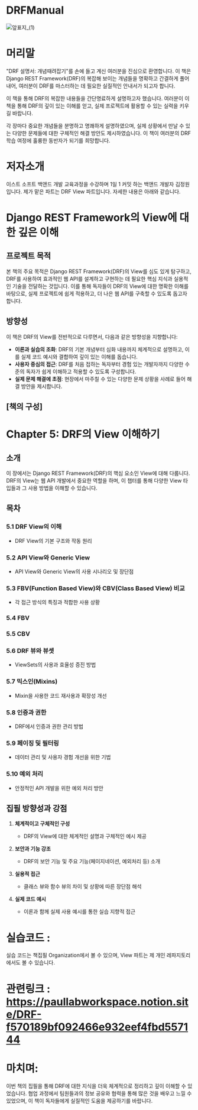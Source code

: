# DRFManual


![앞표지_(1)](https://github.com/maxkim77/DRFManual/assets/141907655/542de388-26a5-4c52-a827-fc9204ee03c8)



# 머리말

"DRF 설명서: 개념때려잡기"를 손에 들고 계신 여러분을 진심으로 환영합니다. 이 책은 Django REST Framework(DRF)의 복잡해 보이는 개념들을 명확하고 간결하게 풀어내어, 여러분이 DRF를 마스터하는 데 필요한 실질적인 안내서가 되고자 합니다.

이 책을 통해 DRF의 복잡한 내용들을 간단명료하게 설명하고자 했습니다. 여러분이 이 책을 통해 DRF의 깊이 있는 이해를 얻고, 실제 프로젝트에 활용할 수 있는 실력을 키우길 바랍니다.

각 장마다 중요한 개념들을 분명하고 명쾌하게 설명하였으며, 실제 상황에서 만날 수 있는 다양한 문제들에 대한 구체적인 해결 방안도 제시하였습니다. 이 책이 여러분의 DRF 학습 여정에 훌륭한 동반자가 되기를 희망합니다.

# 저자소개
이스트 소프트 백앤드 개발 교육과정을 수강하며 1일 1 커밋 하는 백앤드 개발자 김정원입니다.
제가 맡은 파트는 DRF View 파트입니다.
자세한 내용은 아래와 같습니다.

# Django REST Framework의 View에 대한 깊은 이해

## 프로젝트 목적
본 책의 주요 목적은 Django REST Framework(DRF)의 View를 심도 있게 탐구하고, DRF를 사용하여 효과적인 웹 API를 설계하고 구현하는 데 필요한 핵심 지식과 실용적인 기술을 전달하는 것입니다. 이를 통해 독자들이 DRF의 View에 대한 명확한 이해를 바탕으로, 실제 프로젝트에 쉽게 적용하고, 더 나은 웹 API를 구축할 수 있도록 돕고자 합니다.

## 방향성
이 책은 DRF의 View를 전반적으로 다루면서, 다음과 같은 방향성을 지향합니다:
- **이론과 실습의 조화**: DRF의 기본 개념부터 심화 내용까지 체계적으로 설명하고, 이를 실제 코드 예시와 결합하여 깊이 있는 이해를 돕습니다.
- **사용자 중심의 접근**: DRF를 처음 접하는 독자부터 경험 있는 개발자까지 다양한 수준의 독자가 쉽게 이해하고 적용할 수 있도록 구성합니다.
- **실제 문제 해결에 초점**: 현장에서 마주칠 수 있는 다양한 문제 상황을 사례로 들어 해결 방안을 제시합니다.

## [책의 구성]

# Chapter 5: DRF의 View 이해하기

## 소개
이 장에서는 Django REST Framework(DRF)의 핵심 요소인 View에 대해 다룹니다. DRF의 View는 웹 API 개발에서 중요한 역할을 하며, 이 챕터를 통해 다양한 View 타입들과 그 사용 방법을 이해할 수 있습니다.

## 목차

### 5.1 DRF View의 이해
- DRF View의 기본 구조와 작동 원리

### 5.2 API View와 Generic View
- API View와 Generic View의 사용 시나리오 및 장단점

### 5.3 FBV(Function Based View)와 CBV(Class Based View) 비교
- 각 접근 방식의 특징과 적합한 사용 상황

### 5.4 FBV

### 5.5 CBV

### 5.6 DRF 뷰와 뷰셋
- ViewSets의 사용과 효율성 증진 방법

### 5.7 믹스인(Mixins)
- Mixin을 사용한 코드 재사용과 확장성 개선

### 5.8 인증과 권한
- DRF에서 인증과 권한 관리 방법

### 5.9 페이징 및 필터링
- 데이터 관리 및 사용자 경험 개선을 위한 기법

### 5.10 예외 처리
- 안정적인 API 개발을 위한 예외 처리 방안

## 집필 방향성과 강점

1. **체계적이고 구체적인 구성**
   - DRF의 View에 대한 체계적인 설명과 구체적인 예시 제공

2. **보안과 기능 강조**
   - DRF의 보안 기능 및 주요 기능(페이지네이션, 예외처리 등) 소개

3. **실용적 접근**
   - 클래스 뷰와 함수 뷰의 차이 및 상황에 따른 장단점 해석

4. **실제 코드 예시**
   - 이론과 함께 실제 사용 예시를 통한 실습 지향적 접근

# 실습코드 : 
실습 코드는 책집필 Organization에서 볼 수 있으며, View 파트는 제 개인 레파지토리에서도 볼 수 있습니다.

# 관련링크 : https://paullabworkspace.notion.site/DRF-f570189bf092466e932eef4fbd557144

# 마치며:


이번 책의 집필을 통해 DRF에 대한 지식을 더욱 체계적으로 정리하고 깊이 이해할 수 있었습니다. 협업 과정에서 팀원들과의 정보 공유와 협력을 통해 많은 것을 배우고 느낄 수 있었으며, 이 책이 독자들에게 실질적인 도움을 제공하기를 바랍니다.

